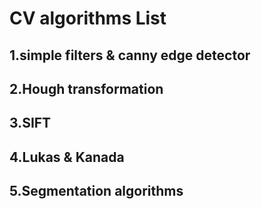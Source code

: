 # CV algorithms List
## 1.simple filters & canny edge detector
## 2.Hough transformation
## 3.SIFT
## 4.Lukas & Kanada 
## 5.Segmentation algorithms
